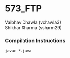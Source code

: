 # 573_FTP
Vaibhav Chawla (vchawla3)  
Shikhar Sharma (ssharm29)

### Compilation Instructions  
`javac *.java`